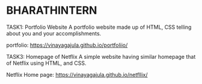 # BHARATHINTERN
TASK1: Portfolio Website A portfolio website made up of HTML, CSS telling about you and your accomplishments. 

portfolio:  https://vinayagajula.github.io/portfoliio/

 
TASK3: Homepage of Netflix A simple website having similar homepage that of Netflix using HTML, and CSS. 

Netflix Home page:    https://vinayagajula.github.io/netfllix/
